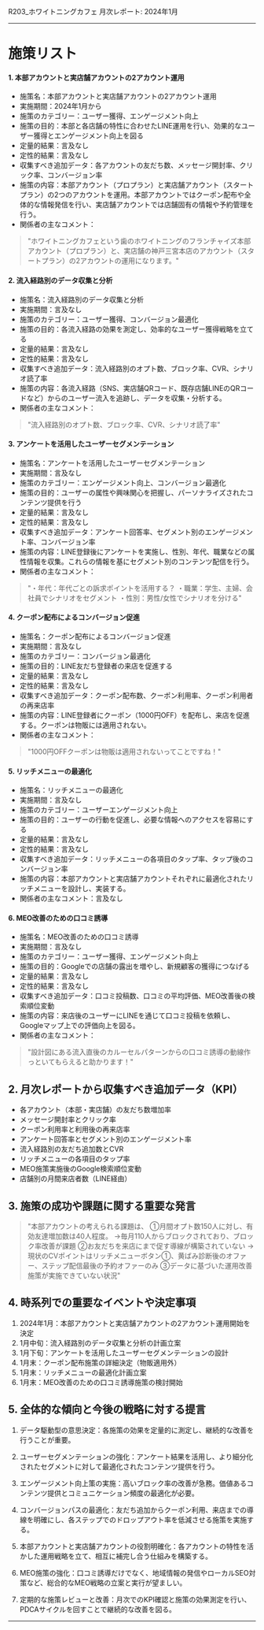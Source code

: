 R203_ホワイトニングカフェ 月次レポート: 2024年1月

---

# 施策リスト
#### 1. 本部アカウントと実店舗アカウントの2アカウント運用

- 施策名：本部アカウントと実店舗アカウントの2アカウント運用
- 実施期間：2024年1月から
- 施策のカテゴリー：ユーザー獲得、エンゲージメント向上
- 施策の目的：本部と各店舗の特性に合わせたLINE運用を行い、効果的なユーザー獲得とエンゲージメント向上を図る
- 定量的結果：言及なし
- 定性的結果：言及なし
- 収集すべき追加データ：各アカウントの友だち数、メッセージ開封率、クリック率、コンバージョン率
- 施策の内容：本部アカウント（プロプラン）と実店舗アカウント（スタートプラン）の2つのアカウントを運用。本部アカウントではクーポン配布や全体的な情報発信を行い、実店舗アカウントでは店舗固有の情報や予約管理を行う。
- 関係者の主なコメント：
>"ホワイトニングカフェという歯のホワイトニングのフランチャイズ本部アカウント（プロプラン）と、実店舗の神戸三宮本店のアカウント（スタートプラン）の2アカウントの運用になります。"

#### 2. 流入経路別のデータ収集と分析

- 施策名：流入経路別のデータ収集と分析
- 実施期間：言及なし
- 施策のカテゴリー：ユーザー獲得、コンバージョン最適化
- 施策の目的：各流入経路の効果を測定し、効率的なユーザー獲得戦略を立てる
- 定量的結果：言及なし
- 定性的結果：言及なし
- 収集すべき追加データ：流入経路別のオプト数、ブロック率、CVR、シナリオ読了率
- 施策の内容：各流入経路（SNS、実店舗QRコード、既存店舗LINEのQRコードなど）からのユーザー流入を追跡し、データを収集・分析する。
- 関係者の主なコメント：
>"流入経路別のオプト数、ブロック率、CVR、シナリオ読了率"

#### 3. アンケートを活用したユーザーセグメンテーション

- 施策名：アンケートを活用したユーザーセグメンテーション
- 実施期間：言及なし
- 施策のカテゴリー：エンゲージメント向上、コンバージョン最適化
- 施策の目的：ユーザーの属性や興味関心を把握し、パーソナライズされたコンテンツ提供を行う
- 定量的結果：言及なし
- 定性的結果：言及なし
- 収集すべき追加データ：アンケート回答率、セグメント別のエンゲージメント率、コンバージョン率
- 施策の内容：LINE登録後にアンケートを実施し、性別、年代、職業などの属性情報を収集。これらの情報を基にセグメント別のコンテンツ配信を行う。
- 関係者の主なコメント：
>"・年代：年代ごとの訴求ポイントを活用する？
・職業：学生、主婦、会社員でシナリオをセグメント
・性別：男性/女性でシナリオを分ける"

#### 4. クーポン配布によるコンバージョン促進

- 施策名：クーポン配布によるコンバージョン促進
- 実施期間：言及なし
- 施策のカテゴリー：コンバージョン最適化
- 施策の目的：LINE友だち登録者の来店を促進する
- 定量的結果：言及なし
- 定性的結果：言及なし
- 収集すべき追加データ：クーポン配布数、クーポン利用率、クーポン利用者の再来店率
- 施策の内容：LINE登録者にクーポン（1000円OFF）を配布し、来店を促進する。クーポンは物販には適用されない。
- 関係者の主なコメント：
>"1000円OFFクーポンは物販は適用されないってことですね！"

#### 5. リッチメニューの最適化

- 施策名：リッチメニューの最適化
- 実施期間：言及なし
- 施策のカテゴリー：ユーザーエンゲージメント向上
- 施策の目的：ユーザーの行動を促進し、必要な情報へのアクセスを容易にする
- 定量的結果：言及なし
- 定性的結果：言及なし
- 収集すべき追加データ：リッチメニューの各項目のタップ率、タップ後のコンバージョン率
- 施策の内容：本部アカウントと実店舗アカウントそれぞれに最適化されたリッチメニューを設計し、実装する。
- 関係者の主なコメント：言及なし

#### 6. MEO改善のための口コミ誘導

- 施策名：MEO改善のための口コミ誘導
- 実施期間：言及なし
- 施策のカテゴリー：ユーザー獲得、エンゲージメント向上
- 施策の目的：Googleでの店舗の露出を増やし、新規顧客の獲得につなげる
- 定量的結果：言及なし
- 定性的結果：言及なし
- 収集すべき追加データ：口コミ投稿数、口コミの平均評価、MEO改善後の検索順位変動
- 施策の内容：来店後のユーザーにLINEを通じて口コミ投稿を依頼し、Googleマップ上での評価向上を図る。
- 関係者の主なコメント：
>"設計図にある流入直後のカルーセルパターンからの口コミ誘導の動線作っといてもらえると助かります！"

## 2. 月次レポートから収集すべき追加データ（KPI）

- 各アカウント（本部・実店舗）の友だち数増加率
- メッセージ開封率とクリック率
- クーポン利用率と利用後の再来店率
- アンケート回答率とセグメント別のエンゲージメント率
- 流入経路別の友だち追加数とCVR
- リッチメニューの各項目のタップ率
- MEO施策実施後のGoogle検索順位変動
- 店舗別の月間来店者数（LINE経由）

## 3. 施策の成功や課題に関する重要な発言

>"本部アカウントの考えられる課題は、
①月間オプト数150人に対し、有効友達増加数は40人程度。
→毎月110人からブロックされており、ブロック率改善が課題
②お友だちを来店にまで促す導線が構築されていない
→現状のCVポイントはリッチメニューボタン①、黄ばみ診断後のオファー、ステップ配信最後の予約オファーのみ
③データに基づいた運用改善施策が実施できていない状況"

## 4. 時系列での重要なイベントや決定事項

1. 2024年1月：本部アカウントと実店舗アカウントの2アカウント運用開始を決定
2. 1月中旬：流入経路別のデータ収集と分析の計画立案
3. 1月下旬：アンケートを活用したユーザーセグメンテーションの設計
4. 1月末：クーポン配布施策の詳細決定（物販適用外）
5. 1月末：リッチメニューの最適化計画立案
6. 1月末：MEO改善のための口コミ誘導施策の検討開始

## 5. 全体的な傾向と今後の戦略に対する提言

1. データ駆動型の意思決定：各施策の効果を定量的に測定し、継続的な改善を行うことが重要。

2. ユーザーセグメンテーションの強化：アンケート結果を活用し、より細分化されたセグメントに対して最適化されたコンテンツ提供を行う。

3. エンゲージメント向上策の実施：高いブロック率の改善が急務。価値あるコンテンツ提供とコミュニケーション頻度の最適化が必要。

4. コンバージョンパスの最適化：友だち追加からクーポン利用、来店までの導線を明確にし、各ステップでのドロップアウト率を低減させる施策を実施する。

5. 本部アカウントと実店舗アカウントの役割明確化：各アカウントの特性を活かした運用戦略を立て、相互に補完し合う仕組みを構築する。

6. MEO施策の強化：口コミ誘導だけでなく、地域情報の発信やローカルSEO対策など、総合的なMEO戦略の立案と実行が望ましい。

7. 定期的な施策レビューと改善：月次でのKPI確認と施策の効果測定を行い、PDCAサイクルを回すことで継続的な改善を図る。

---